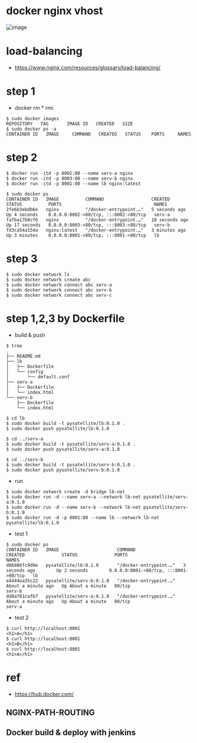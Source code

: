 # docker nginx vhost

![image](https://github.com/pySatellite/docker-nginx-vhost/assets/87309910/878eaf6a-18bc-4467-8b3f-5086de8ff3a1)

# load-balancing
- https://www.nginx.com/resources/glossary/load-balancing/

# step 1
- docker rm * rmi
```
$ sudo docker images
REPOSITORY   TAG       IMAGE ID   CREATED   SIZE
$ sudo docker ps -a
CONTAINER ID   IMAGE     COMMAND   CREATED   STATUS    PORTS     NAMES
```

# step 2
```
$ docker run -itd -p 8002:80 --name serv-a nginx
$ docker run -itd -p 8003:80 --name serv-b nginx
$ docker run -itd -p 8001:80 --name lb nginx:latest

$ sudo docker ps
CONTAINER ID   IMAGE          COMMAND                  CREATED          STATUS          PORTS                                   NAMES
2fe6b3ebdb6e   nginx          "/docker-entrypoint.…"   5 seconds ago    Up 4 seconds    0.0.0.0:8002->80/tcp, :::8002->80/tcp   serv-a
fafba17b8cf6   nginx          "/docker-entrypoint.…"   18 seconds ago   Up 17 seconds   0.0.0.0:8003->80/tcp, :::8003->80/tcp   serv-b
fd3ca54a154a   nginx:latest   "/docker-entrypoint.…"   3 minutes ago    Up 3 minutes    0.0.0.0:8001->80/tcp, :::8001->80/tcp   lb
```

# step 3
```
$ sudo docker network ls
$ sudo docker network create abc
$ sudo docker network connect abc serv-a
$ sudo docker network connect abc serv-b
$ sudo docker network connect abc serv-c
```

# step 1,2,3 by Dockerfile
- build & push
```
$ tree
.
├── README.md
├── lb
│   ├── Dockerfile
│   └── config
│       └── default.conf
├── serv-a
│   ├── Dockerfile
│   └── index.html
└── serv-b
    ├── Dockerfile
    └── index.html

$ cd lb
$ sudo docker build -t pysatellite/lb:0.1.0 .
$ sudo docker push pysatellite/lb:0.1.0

$ cd ../serv-a
$ sudo docker build -t pysatellite/serv-a:0.1.0 .
$ sudo docker push pysatellite/serv-a:0.1.0

$ cd ../serv-b
$ sudo docker build -t pysatellite/serv-b:0.1.0 .
$ sudo docker push pysatellite/serv-b:0.1.0

```

- run
```
$ sudo docker network create -d bridge lb-net
$ sudo docker run -d --name serv-a --network lb-net pysatellite/serv-a:0.1.0
$ sudo docker run -d --name serv-b --network lb-net pysatellite/serv-b:0.1.0
$ sudo docker run -d -p 8001:80 --name lb --network lb-net pysatellite/lb:0.1.0
```

- test 1
```
$ sudo docker ps
CONTAINER ID   IMAGE                      COMMAND                  CREATED              STATUS              PORTS                                   NAMES
d86886fc9d9e   pysatellite/lb:0.1.0       "/docker-entrypoint.…"   3 seconds ago        Up 2 seconds        0.0.0.0:8001->80/tcp, :::8001->80/tcp   lb
e4444ea35c22   pysatellite/serv-b:0.1.0   "/docker-entrypoint.…"   About a minute ago   Up About a minute   80/tcp                                  serv-b
dd8af81cafb7   pysatellite/serv-a:0.1.0   "/docker-entrypoint.…"   About a minute ago   Up About a minute   80/tcp                                  serv-a
```

- test 2
```
$ curl http://localhost:8001
<h1>A</h1>
$ curl http://localhost:8001
<h1>B</h1>
$ curl http://localhost:8001
<h1>A</h1>
```

# ref
- https://hub.docker.com/


## NGINX-PATH-ROUTING

## Docker build & deploy with jenkins
